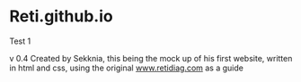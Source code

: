 # Reti.github.io
Test 1

v 0.4
Created by Sekknia, this being the mock up of his first website, written in html and css, using the original www.retidiag.com as a guide
